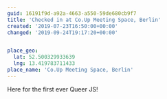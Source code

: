 ```yaml
---
guid: 16191f9d-a92a-4663-a550-59de680cb9f7
title: 'Checked in at Co.Up Meeting Space, Berlin'
created: '2019-07-23T16:50:00+00:00'
changed: '2019-09-24T19:17:20+00:00'


place_geo:
  lat: 52.500329933639
  lng: 13.419783711433
place_name: 'Co.Up Meeting Space, Berlin'
---
```


Here for the first ever Queer JS!
